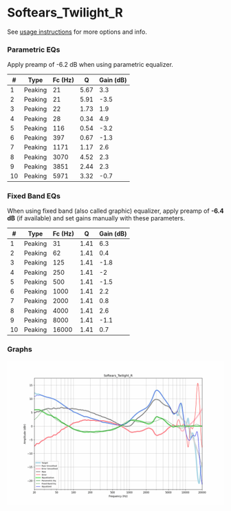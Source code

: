 # Softears_Twilight_R
See [usage instructions](https://github.com/jaakkopasanen/AutoEq#usage) for more options and info.

### Parametric EQs
Apply preamp of -6.2 dB when using parametric equalizer.

|   # | Type    |   Fc (Hz) |    Q |   Gain (dB) |
|-----|---------|-----------|------|-------------|
|   1 | Peaking |        21 | 5.67 |         3.3 |
|   2 | Peaking |        21 | 5.91 |        -3.5 |
|   3 | Peaking |        22 | 1.73 |         1.9 |
|   4 | Peaking |        28 | 0.34 |         4.9 |
|   5 | Peaking |       116 | 0.54 |        -3.2 |
|   6 | Peaking |       397 | 0.67 |        -1.3 |
|   7 | Peaking |      1171 | 1.17 |         2.6 |
|   8 | Peaking |      3070 | 4.52 |         2.3 |
|   9 | Peaking |      3851 | 2.44 |         2.3 |
|  10 | Peaking |      5971 | 3.32 |        -0.7 |

### Fixed Band EQs
When using fixed band (also called graphic) equalizer, apply preamp of **-6.4 dB** (if available) and set gains manually with these parameters.

|   # | Type    |   Fc (Hz) |    Q |   Gain (dB) |
|-----|---------|-----------|------|-------------|
|   1 | Peaking |        31 | 1.41 |         6.3 |
|   2 | Peaking |        62 | 1.41 |         0.4 |
|   3 | Peaking |       125 | 1.41 |        -1.8 |
|   4 | Peaking |       250 | 1.41 |        -2   |
|   5 | Peaking |       500 | 1.41 |        -1.5 |
|   6 | Peaking |      1000 | 1.41 |         2.2 |
|   7 | Peaking |      2000 | 1.41 |         0.8 |
|   8 | Peaking |      4000 | 1.41 |         2.6 |
|   9 | Peaking |      8000 | 1.41 |        -1.1 |
|  10 | Peaking |     16000 | 1.41 |         0.7 |

### Graphs
![](./Softears_Twilight_R.png)
